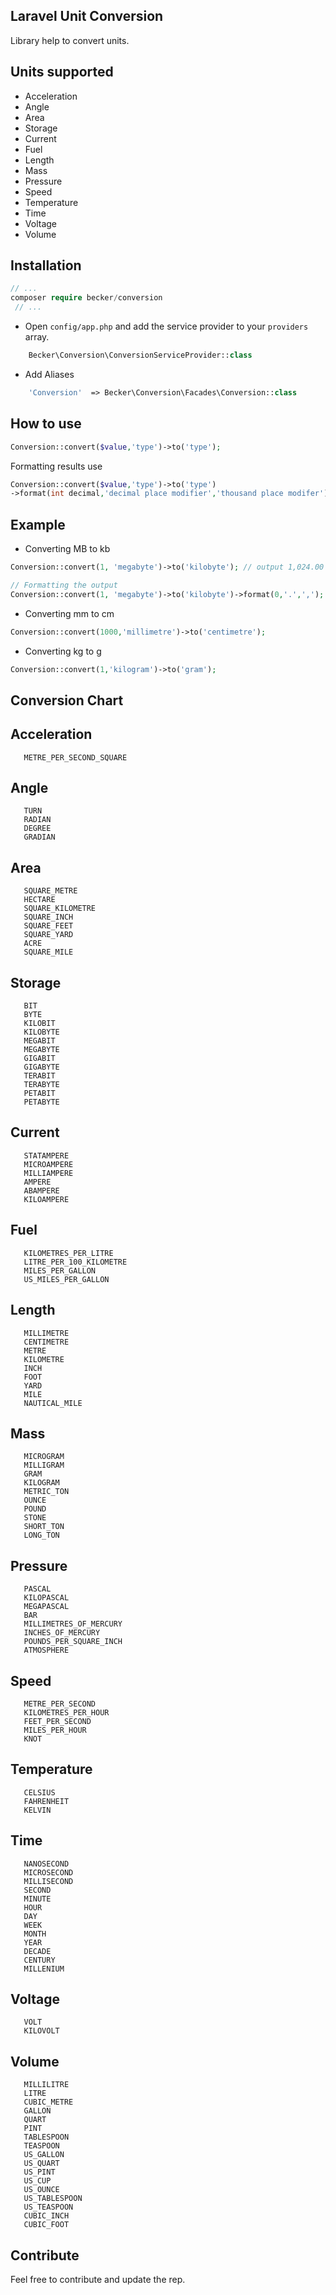 ## Laravel Unit Conversion

Library help to convert units.

## Units supported

* Acceleration
* Angle
* Area
* Storage
* Current
* Fuel
* Length
* Mass
* Pressure
* Speed
* Temperature
* Time
* Voltage
* Volume


## Installation

```php
// ...
composer require becker/conversion
 // ...
```

* Open `config/app.php` and add the service provider to your `providers` array.
		
```php
    Becker\Conversion\ConversionServiceProvider::class
```

* Add Aliases

```php
    'Conversion'  => Becker\Conversion\Facades\Conversion::class
```

## How to use


```php
Conversion::convert($value,'type')->to('type');
```

Formatting results use

```php
Conversion::convert($value,'type')->to('type')
->format(int decimal,'decimal place modifier','thousand place modifer');
```

## Example

* Converting MB to kb

```php
Conversion::convert(1, 'megabyte')->to('kilobyte'); // output 1,024.00 ( two decimal place )

// Formatting the output
Conversion::convert(1, 'megabyte')->to('kilobyte')->format(0,'.',','); // output 1,024 ( no decimal place )
```

* Converting mm to cm

```php
Conversion::convert(1000,'millimetre')->to('centimetre');
```


* Converting kg to g

```php
Conversion::convert(1,'kilogram')->to('gram');
```


## Conversion Chart

## Acceleration         
       METRE_PER_SECOND_SQUARE
                               
## Angle                
       TURN                  
       RADIAN                
       DEGREE                
       GRADIAN               
                               
## Area                 
       SQUARE_METRE          
       HECTARE               
       SQUARE_KILOMETRE      
       SQUARE_INCH           
       SQUARE_FEET           
       SQUARE_YARD           
       ACRE                  
       SQUARE_MILE           
                               
## Storage              
       BIT                   
       BYTE                  
       KILOBIT               
       KILOBYTE              
       MEGABIT               
       MEGABYTE              
       GIGABIT               
       GIGABYTE              
       TERABIT               
       TERABYTE              
       PETABIT               
       PETABYTE              
                               
## Current              
       STATAMPERE            
       MICROAMPERE           
       MILLIAMPERE           
       AMPERE                
       ABAMPERE              
       KILOAMPERE            
                               
## Fuel                 
       KILOMETRES_PER_LITRE  
       LITRE_PER_100_KILOMETRE
       MILES_PER_GALLON      
       US_MILES_PER_GALLON   
                               
## Length               
       MILLIMETRE            
       CENTIMETRE            
       METRE                 
       KILOMETRE             
       INCH                  
       FOOT                  
       YARD                  
       MILE                  
       NAUTICAL_MILE         
                               
## Mass                 
       MICROGRAM             
       MILLIGRAM             
       GRAM                  
       KILOGRAM              
       METRIC_TON            
       OUNCE                 
       POUND                 
       STONE                 
       SHORT_TON             
       LONG_TON              
                               
## Pressure             
       PASCAL                
       KILOPASCAL            
       MEGAPASCAL            
       BAR                   
       MILLIMETRES_OF_MERCURY
       INCHES_OF_MERCURY     
       POUNDS_PER_SQUARE_INCH
       ATMOSPHERE            
                               
## Speed                
       METRE_PER_SECOND      
       KILOMETRES_PER_HOUR   
       FEET_PER_SECOND       
       MILES_PER_HOUR        
       KNOT                  
                               
## Temperature          
       CELSIUS               
       FAHRENHEIT            
       KELVIN                
                               
## Time                 
       NANOSECOND            
       MICROSECOND           
       MILLISECOND           
       SECOND                
       MINUTE                
       HOUR                  
       DAY                   
       WEEK                  
       MONTH                 
       YEAR                  
       DECADE                
       CENTURY               
       MILLENIUM             
                               
## Voltage              
       VOLT                  
       KILOVOLT              
                               
## Volume               
       MILLILITRE            
       LITRE                 
       CUBIC_METRE           
       GALLON                
       QUART                 
       PINT                  
       TABLESPOON            
       TEASPOON              
       US_GALLON             
       US_QUART              
       US_PINT               
       US_CUP                
       US_OUNCE              
       US_TABLESPOON         
       US_TEASPOON           
       CUBIC_INCH            
       CUBIC_FOOT            


## Contribute

Feel free to contribute and update the rep.

